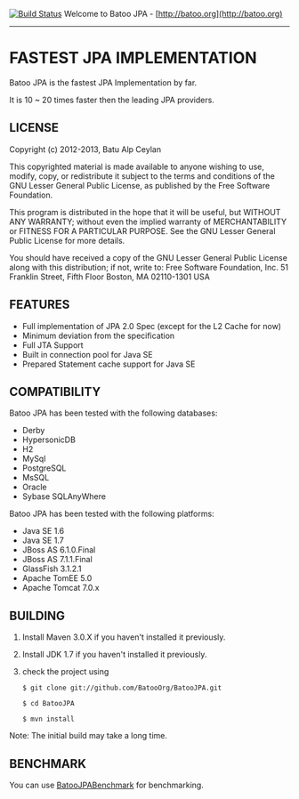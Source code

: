 [![Build Status](https://secure.travis-ci.org/BatooOrg/BatooJPA.png)](http://travis-ci.org/BatooOrg/BatooJPA) Welcome to Batoo JPA - [http://batoo.org](http://batoo.org)
___
# FASTEST JPA IMPLEMENTATION #

Batoo JPA is the fastest JPA Implementation by far.

It is 10 ~ 20 times faster then the leading JPA providers.

## LICENSE ##
Copyright (c) 2012-2013, Batu Alp Ceylan

This copyrighted material is made available to anyone wishing to use, modify,
copy, or redistribute it subject to the terms and conditions of the GNU
Lesser General Public License, as published by the Free Software Foundation.

This program is distributed in the hope that it will be useful,
but WITHOUT ANY WARRANTY; without even the implied warranty of MERCHANTABILITY
or FITNESS FOR A PARTICULAR PURPOSE.  See the GNU Lesser General Public License
for more details.

You should have received a copy of the GNU Lesser General Public License
along with this distribution; if not, write to:
Free Software Foundation, Inc.
51 Franklin Street, Fifth Floor
Boston, MA  02110-1301  USA

## FEATURES ##
- Full implementation of JPA 2.0 Spec (except for the L2 Cache for now)
- Minimum deviation from the specification
- Full JTA Support
- Built in connection pool for Java SE
- Prepared Statement cache support for Java SE

## COMPATIBILITY ##

Batoo JPA has been tested with the following databases:

- Derby
- HypersonicDB
- H2
- MySql
- PostgreSQL
- MsSQL
- Oracle
- Sybase SQLAnyWhere

Batoo JPA has been tested with the following platforms:

- Java SE 1.6
- Java SE 1.7
- JBoss AS 6.1.0.Final
- JBoss AS 7.1.1.Final
- GlassFish 3.1.2.1
- Apache TomEE 5.0
- Apache Tomcat 7.0.x


## BUILDING ##
1. Install Maven 3.0.X if you haven't installed it previously.
2. Install JDK 1.7 if you haven't installed it previously.
3. check the project using

    `$ git clone git://github.com/BatooOrg/BatooJPA.git`

    `$ cd BatooJPA`

    `$ mvn install`
	
Note: The initial build may take a long time.


## BENCHMARK ##

You can use [BatooJPABenchmark](https://github.com/BatooOrg/BatooJPABenchmark) for benchmarking.
